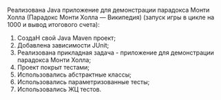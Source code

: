 Реализована Java приложение для демонстрации парадокса Монти Холла (Парадокс Монти Холла — Википедия) 
(запуск игры в цикле на 1000 и вывод итогового счета):
1. СоздаН свой Java Maven проект;
2. Добавлена зависимости JUnit;
3. Реализована прикладная задача - приложение для демонстрации парадокса Монти Холла;
4. Проект покрыт тестами;
5. Использовались абстрактные классы;
6. Использовались параметризованные тесты;
7. Использовались ЖЦ тестов.
